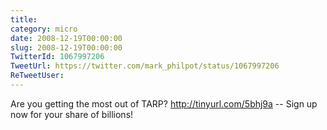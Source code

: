 ```yaml
---
title: 
category: micro
date: 2008-12-19T00:00:00
slug: 2008-12-19T00:00:00
TwitterId: 1067997206
TweetUrl: https://twitter.com/mark_philpot/status/1067997206
ReTweetUser: 
---
```


Are you getting the most out of TARP? http://tinyurl.com/5bhj9a -- Sign up now for your share of billions!